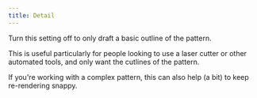 ```yaml
---
title: Detail
---
```


Turn this setting off to only draft a basic outline of the pattern.

This is useful particularly for people looking to use a laser cutter or other automated tools, and only want the cutlines of the pattern.

<Note>

If you're working with a complex pattern, this can also help (a bit) to keep re-rendering snappy.

</Note>

